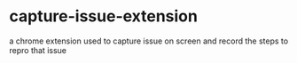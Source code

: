 # capture-issue-extension
a chrome extension used to capture issue on screen and record the steps to repro that issue
